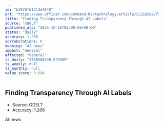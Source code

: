 ```yaml
---
id: "b2970f613f2d4840"
url: "https://www.officer.com/command-hq/technology/article/55318502/finding-transparency-through-ai-labels"
title: "Finding Transparency Through AI Labels"
source: "GDELT"
published_utc: "2025-10-16T02:00:00+00:00"
status: "daily"
accuracy: 1.208
corroborations: 0
meaning: "AI news"
impact: "General"
affected: "General"
ts_daily: "1760588298.073989"
ts_weekly: null
ts_monthly: null
value_score: 0.694
---
```

## Finding Transparency Through AI Labels

- Source: GDELT
- Accuracy: 1.208

AI news
